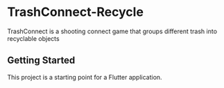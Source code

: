 # TrashConnect-Recycle

TrashConnect is a shooting connect game that groups different trash into recyclable objects

## Getting Started

This project is a starting point for a Flutter application.
